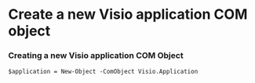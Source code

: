 # Create a new Visio application COM object

### Creating a new Visio application COM Object <a id="creating-a-new-visio-application-com-object"></a>

```text
$application = New-Object -ComObject Visio.Application
```

###  <a id="using-the-visual-studio-debugger"></a>

